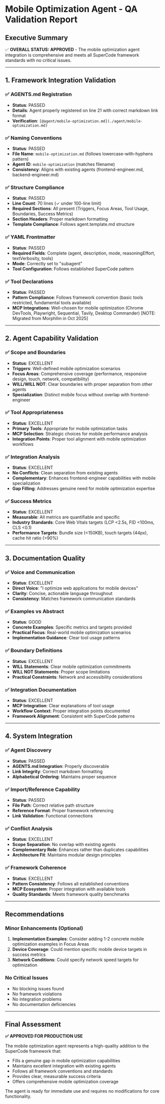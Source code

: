# Mobile Optimization Agent - QA Validation Report

## Executive Summary
✅ **OVERALL STATUS: APPROVED** - The mobile optimization agent integration is comprehensive and meets all SuperCode framework standards with no critical issues.

---

## 1. Framework Integration Validation

### ✅ AGENTS.md Registration
- **Status**: PASSED
- **Details**: Agent properly registered on line 21 with correct markdown link format
- **Verification**: `[@agent/mobile-optimization.md](./agent/mobile-optimization.md)`

### ✅ Naming Conventions
- **Status**: PASSED
- **File Name**: `mobile-optimization.md` (follows lowercase-with-hyphens pattern)
- **Agent ID**: `mobile-optimization` (matches filename)
- **Consistency**: Aligns with existing agents (frontend-engineer.md, backend-engineer.md)

### ✅ Structure Compliance
- **Status**: PASSED
- **Line Count**: 70 lines (✓ under 100-line limit)
- **Required Sections**: All present (Triggers, Focus Areas, Tool Usage, Boundaries, Success Metrics)
- **Section Headers**: Proper markdown formatting
- **Template Compliance**: Follows agent.template.md structure

### ✅ YAML Frontmatter
- **Status**: PASSED
- **Required Fields**: Complete (agent, description, mode, reasoningEffort, textVerbosity, tools)
- **Mode**: Correctly set to "subagent"
- **Tool Configuration**: Follows established SuperCode pattern

### ✅ Tool Declarations
- **Status**: PASSED
- **Pattern Compliance**: Follows framework convention (basic tools restricted, fundamental tools available)
- **MCP Integrations**: Well-chosen for mobile optimization (Chrome DevTools, Playwright, Sequential, Tavily, Desktop Commander) [NOTE: Migrated from Morphllm in Oct 2025]

---

## 2. Agent Capability Validation

### ✅ Scope and Boundaries
- **Status**: EXCELLENT
- **Triggers**: Well-defined mobile optimization scenarios
- **Focus Areas**: Comprehensive coverage (performance, responsive design, touch, network, compatibility)
- **WILL/WILL NOT**: Clear boundaries with proper separation from other agents
- **Specialization**: Distinct mobile focus without overlap with frontend-engineer

### ✅ Tool Appropriateness
- **Status**: EXCELLENT
- **Primary Tools**: Appropriate for mobile optimization tasks
- **MCP Selection**: Strategic choices for mobile performance analysis
- **Integration Points**: Proper tool alignment with mobile optimization workflows

### ✅ Integration Analysis
- **Status**: EXCELLENT
- **No Conflicts**: Clean separation from existing agents
- **Complementary**: Enhances frontend-engineer capabilities with mobile specialization
- **Gap Filling**: Addresses genuine need for mobile optimization expertise

### ✅ Success Metrics
- **Status**: EXCELLENT
- **Measurable**: All metrics are quantifiable and specific
- **Industry Standards**: Core Web Vitals targets (LCP <2.5s, FID <100ms, CLS <0.1)
- **Performance Targets**: Bundle size (<150KB), touch targets (44px), cache hit ratio (>90%)

---

## 3. Documentation Quality

### ✅ Voice and Communication
- **Status**: EXCELLENT
- **Direct Voice**: "I optimize web applications for mobile devices"
- **Clarity**: Concise, actionable language throughout
- **Consistency**: Matches framework communication standards

### ✅ Examples vs Abstract
- **Status**: GOOD
- **Concrete Examples**: Specific metrics and targets provided
- **Practical Focus**: Real-world mobile optimization scenarios
- **Implementation Guidance**: Clear tool usage patterns

### ✅ Boundary Definitions
- **Status**: EXCELLENT
- **WILL Statements**: Clear mobile optimization commitments
- **WILL NOT Statements**: Proper scope limitations
- **Practical Constraints**: Network and accessibility considerations

### ✅ Integration Documentation
- **Status**: EXCELLENT
- **MCP Integration**: Clear explanations of tool usage
- **Workflow Context**: Proper integration points documented
- **Framework Alignment**: Consistent with SuperCode patterns

---

## 4. System Integration

### ✅ Agent Discovery
- **Status**: PASSED
- **AGENTS.md Integration**: Properly discoverable
- **Link Integrity**: Correct markdown formatting
- **Alphabetical Ordering**: Maintains proper sequence

### ✅ Import/Reference Capability
- **Status**: PASSED
- **File Path**: Correct relative path structure
- **Reference Format**: Proper framework referencing
- **Link Validation**: Functional connections

### ✅ Conflict Analysis
- **Status**: EXCELLENT
- **Scope Separation**: No overlap with existing agents
- **Complementary Role**: Enhances rather than duplicates capabilities
- **Architecture Fit**: Maintains modular design principles

### ✅ Framework Coherence
- **Status**: EXCELLENT
- **Pattern Consistency**: Follows all established conventions
- **MCP Ecosystem**: Proper integration with available tools
- **Quality Standards**: Meets framework quality benchmarks

---

## Recommendations

### Minor Enhancements (Optional)
1. **Implementation Examples**: Consider adding 1-2 concrete mobile optimization examples in Focus Areas
2. **Device Coverage**: Could mention specific mobile device targets in success metrics
3. **Network Conditions**: Could specify network speed targets for optimization

### No Critical Issues
- No blocking issues found
- No framework violations
- No integration problems
- No documentation deficiencies

---

## Final Assessment

**✅ APPROVED FOR PRODUCTION USE**

The mobile optimization agent represents a high-quality addition to the SuperCode framework that:
- Fills a genuine gap in mobile optimization capabilities
- Maintains excellent integration with existing agents
- Follows all framework conventions and standards
- Provides clear, measurable success criteria
- Offers comprehensive mobile optimization coverage

The agent is ready for immediate use and requires no modifications for core functionality.
